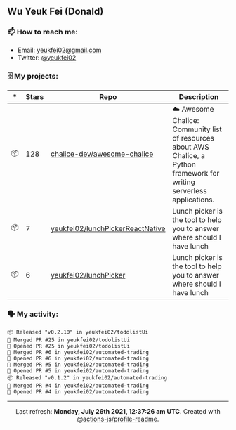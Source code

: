 ## Wu Yeuk Fei (Donald)

### 📫 How to reach me:

- Email: [yeukfei02@gmail.com](yeukfei02@gmail.com)
- Twitter: [@yeukfei02](https://twitter.com/yeukfei02)

### 🗄 My projects:

|*|Stars|Repo|Description|
|---|---|---|---|
| 📦 | 128 | [chalice-dev/awesome-chalice](https://github.com/chalice-dev/awesome-chalice) | ☁️ Awesome Chalice: Community list of resources about AWS Chalice, a Python framework for writing serverless applications. |
| 📦 | 7 | [yeukfei02/lunchPickerReactNative](https://github.com/yeukfei02/lunchPickerReactNative) | Lunch picker is the tool to help you to answer where should I have lunch |
| 📦 | 6 | [yeukfei02/lunchPicker](https://github.com/yeukfei02/lunchPicker) | Lunch picker is the tool to help you to answer where should I have lunch |

### 🗣 My activity:

```
📦 Released "v0.2.10" in yeukfei02/todolistUi
🎉 Merged PR #25 in yeukfei02/todolistUi
💪 Opened PR #25 in yeukfei02/todolistUi
🎉 Merged PR #6 in yeukfei02/automated-trading
💪 Opened PR #6 in yeukfei02/automated-trading
🎉 Merged PR #5 in yeukfei02/automated-trading
💪 Opened PR #5 in yeukfei02/automated-trading
📦 Released "v0.1.2" in yeukfei02/automated-trading
🎉 Merged PR #4 in yeukfei02/automated-trading
💪 Opened PR #4 in yeukfei02/automated-trading
```

---

<p align="center">Last refresh: <b>Monday, July 26th 2021, 12:37:26 am UTC</b>. Created with <a href=https://github.com/marketplace/actions/profile-readme>@actions-js/profile-readme</a>.</p>
